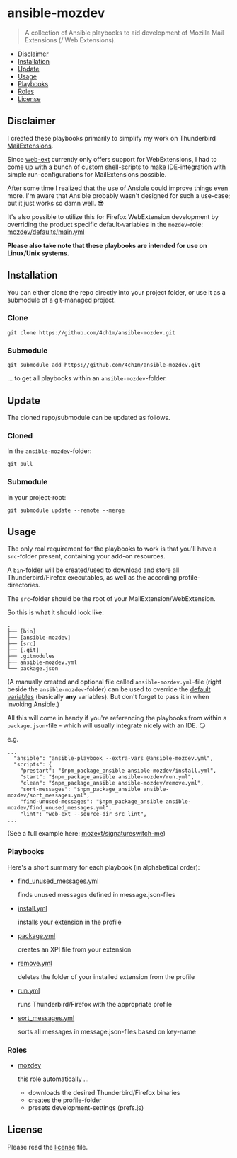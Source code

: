 # ansible-mozdev
> A collection of Ansible playbooks to aid development of Mozilla Mail Extensions (/ Web Extensions).

  * [Disclaimer](#disclaimer)
  * [Installation](#installation)
  * [Update](#update)
  * [Usage](#usage)
  * [Playbooks](#playbooks)
  * [Roles](#roles)
  * [License](#license)

## Disclaimer
I created these playbooks primarily to simplify my work on Thunderbird [MailExtensions](https://developer.thunderbird.net/add-ons/mailextensions).

Since [web-ext](https://github.com/mozilla/web-ext) currently only offers support for WebExtensions, I had to come up with a bunch of custom shell-scripts to make IDE-integration with simple run-configurations for MailExtensions possible.

After some time I realized that the use of Ansible could improve things even more.
I'm aware that Ansible probably wasn't designed for such a use-case; but it just works so damn well. :sunglasses:

It's also possible to utilize this for Firefox WebExtension development by overriding the product specific default-variables in the `mozdev`-role: [mozdev/defaults/main.yml](mozdev/defaults/main.yml)

**Please also take note that these playbooks are intended for use on Linux/Unix systems.**

## Installation
You can either clone the repo directly into your project folder, or use it as a submodule of a git-managed project.

### Clone
```
git clone https://github.com/4ch1m/ansible-mozdev.git
```

### Submodule
```
git submodule add https://github.com/4ch1m/ansible-mozdev.git
```

... to get all playbooks within an `ansible-mozdev`-folder.

## Update

The cloned repo/submodule can be updated as follows.

### Cloned
In the `ansible-mozdev`-folder:
```
git pull
``` 

### Submodule
In your project-root:
```
git submodule update --remote --merge
``` 

## Usage

The only real requirement for the playbooks to work is that you'll have a `src`-folder present, containing your add-on resources.

A `bin`-folder will be created/used to download and store all Thunderbird/Firefox executables, as well as the according profile-directories.

The `src`-folder should be the root of your MailExtension/WebExtension. 

So this is what it should look like:

```
.
├── [bin]
├── [ansible-mozdev]
├── [src]
├── [.git]
├── .gitmodules
├── ansible-mozdev.yml
└── package.json
```

(A manually created and optional file called `ansible-mozdev.yml`-file (right beside the `ansible-mozdev`-folder) can be used to override the [default variables](mozdev/defaults/main.yml) (basically **any** variables). But don't forget to pass it in when invoking Ansible.)

All this will come in handy if you're referencing the playbooks from within a `package.json`-file - which will usually integrate nicely with an IDE. :smirk:

e.g.

```
...
  "ansible": "ansible-playbook --extra-vars @ansible-mozdev.yml",
  "scripts": {
    "prestart": "$npm_package_ansible ansible-mozdev/install.yml",
    "start": "$npm_package_ansible ansible-mozdev/run.yml",
    "clean": "$npm_package_ansible ansible-mozdev/remove.yml",
    "sort-messages": "$npm_package_ansible ansible-mozdev/sort_messages.yml",
    "find-unused-messages": "$npm_package_ansible ansible-mozdev/find_unused_messages.yml",
    "lint": "web-ext --source-dir src lint",
...
```

(See a full example here: [mozext/signatureswitch-me](https://github.com/4ch1m/mozext/tree/master/signatureswitch-me))

### Playbooks
Here's a short summary for each playbook (in alphabetical order):

* [find_unused_messages.yml](find_unused_messages.yml)

  finds unused messages defined in message.json-files

* [install.yml](install.yml)

  installs your extension in the profile

* [package.yml](package.yml)

  creates an XPI file from your extension

* [remove.yml](remove.yml)

  deletes the folder of your installed extension from the profile

* [run.yml](run.yml)

  runs Thunderbird/Firefox with the appropriate profile

* [sort_messages.yml](sort_messages.yml)

  sorts all messages in message.json-files based on key-name

### Roles
* [mozdev](mozdev)

  this role automatically ... 
  - downloads the desired Thunderbird/Firefox binaries
  - creates the profile-folder
  - presets development-settings (prefs.js)

## License
Please read the [license](LICENSE) file.
